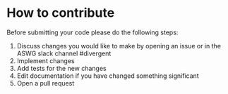 # How to contribute


Before submitting your code please do the following steps:

1. Discuss changes you would like to make by opening an issue or in the ASWG slack channel #divergent
2. Implement changes
3. Add tests for the new changes
4. Edit documentation if you have changed something significant
5. Open a pull request



